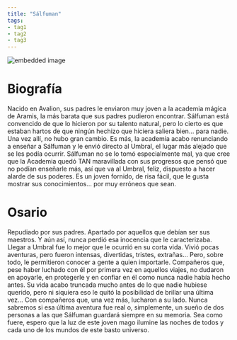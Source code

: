 ```yaml
---
title: "Sálfuman"
tags:
- tag1
- tag2
- tag3
---
```


![embedded image](https://cdn.discordapp.com/attachments/880214353410916416/987855146828582912/Salfuman.png "Attachment")

# Biografía

Nacido en Avalion, sus padres le enviaron muy joven a la academia mágica de Aramis, la más barata que sus padres pudieron encontrar. Sálfuman está convencido de que lo hicieron por su talento natural, pero lo cierto es que estaban hartos de que ningún hechizo que hiciera saliera bien… para nadie. Una vez allí, no hubo gran cambio. Es más, la academia acabo renunciando a enseñar a Sálfuman y le envió directo al Umbral, el lugar más alejado que se les podía ocurrir. Sálfuman no se lo tomó especialmente mal, ya que cree que la Academia quedó TAN maravillada con sus progresos que pensó que no podían enseñarle más, así que va al Umbral, feliz, dispuesto a hacer alarde de sus poderes. Es un joven fornido, de risa fácil, que le gusta mostrar sus conocimientos… por muy erróneos que sean.

# Osario

Repudiado por sus padres. Apartado por aquellos que debían ser sus maestros. Y aún así, nunca perdió esa inocencia que le caracterizaba. Llegar a Umbral fue lo mejor que le ocurrió en su corta vida. Vivió pocas aventuras, pero fueron intensas, divertidas, tristes, extrañas… Pero, sobre todo, le permitieron conocer a gente a quien importarle. Compañeros que, pese haber luchado con él por primera vez en aquellos viajes, no dudaron en apoyarle, en protegerle y en confiar en él como nunca nadie había hecho antes. Su vida acabo truncada mucho antes de lo que nadie hubiese querido, pero ni siquiera eso le quitó la posibilidad de brillar una última vez… Con compañeros que, una vez más, lucharon a su lado. Nunca sabremos si esa última aventura fue real o, simplemente, un sueño de dos personas a las que Sálfuman guardará siempre en su memoria. Sea como fuere, espero que la luz de este joven mago ilumine las noches de todos y cada uno de los mundos de este basto universo.